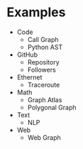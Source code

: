 # Examples

- Code
    - Call Graph
    - Python AST
- GitHub
    - Repository
    - Followers
- Ethernet
    - Traceroute
- Math
    - Graph Atlas
    - Polygonal Graph
- Text
    - NLP
- Web
    - Web Graph